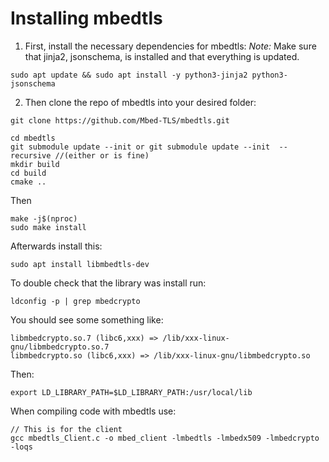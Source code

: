 # Installing mbedtls

1. First, install the necessary dependencies for mbedtls:
   _Note:_ Make sure that jinja2, jsonschema, is installed and that everything is updated.

```
sudo apt update && sudo apt install -y python3-jinja2 python3-jsonschema
```

2. Then clone the repo of mbedtls into your desired folder:

```
git clone https://github.com/Mbed-TLS/mbedtls.git
```

```
cd mbedtls
git submodule update --init or git submodule update --init  --recursive //(either or is fine)
mkdir build
cd build
cmake ..
```

Then 

```
make -j$(nproc)
sudo make install
```
Afterwards install this:
```
sudo apt install libmbedtls-dev
```
To double check that the library was install run:
```
ldconfig -p | grep mbedcrypto
```
You should see some something like:
```
libmbedcrypto.so.7 (libc6,xxx) => /lib/xxx-linux-gnu/libmbedcrypto.so.7
libmbedcrypto.so (libc6,xxx) => /lib/xxx-linux-gnu/libmbedcrypto.so
```
Then:

```
export LD_LIBRARY_PATH=$LD_LIBRARY_PATH:/usr/local/lib
```

When compiling code with mbedtls use:

```
// This is for the client
gcc mbedtls_Client.c -o mbed_client -lmbedtls -lmbedx509 -lmbedcrypto -loqs
```
